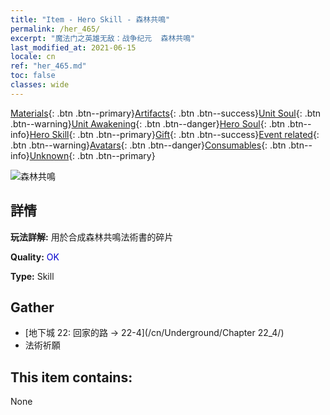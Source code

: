 ```yaml
---
title: "Item - Hero Skill - 森林共鳴"
permalink: /her_465/
excerpt: "魔法门之英雄无敌：战争纪元  森林共鳴"
last_modified_at: 2021-06-15
locale: cn
ref: "her_465.md"
toc: false
classes: wide
---
```

 [Materials](/ItemsCN/){: .btn .btn--primary}[Artifacts](/ItemsCN/Artifacts/){: .btn .btn--success}[Unit Soul](/ItemsCN/UnitSoul/){: .btn .btn--warning}[Unit Awakening](/ItemsCN/UnitAwakening/){: .btn .btn--danger}[Hero Soul](/ItemsCN/HeroSoul/){: .btn .btn--info}[Hero Skill](/ItemsCN/HeroSkill/){: .btn .btn--primary}[Gift](/ItemsCN/Gift/){: .btn .btn--success}[Event related](/ItemsCN/Events/){: .btn .btn--warning}[Avatars](/ItemsCN/Avatars/){: .btn .btn--danger}[Consumables](/ItemsCN/Consumables/){: .btn .btn--info}[Unknown](/ItemsCN/Unknown/){: .btn .btn--primary}

 ![森林共鳴](/images/t/ps_senlingongming.png)

## 詳情
 **玩法詳解:** 用於合成森林共鳴法術書的碎片

 **Quality:** <span style="color: #0000CD">OK</span>

 **Type:** Skill

## Gather

*    [地下城 22: 回家的路 -> 22-4](/cn/Underground/Chapter 22_4/) 
*    法術祈願 

## This item contains:

  None


